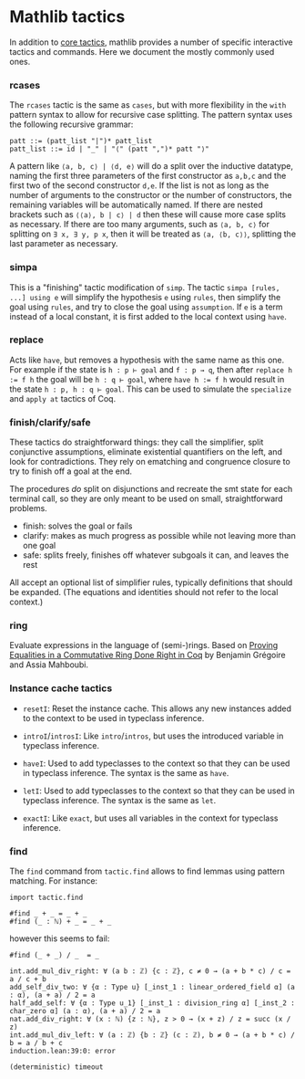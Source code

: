 # Mathlib tactics #

In addition to [core tactics](https://leanprover.github.io/reference/tactics.html), 
mathlib provides a number of specific interactive tactics and commands.
Here we document the mostly commonly used ones.

### rcases

The `rcases` tactic is the same as `cases`, but with more flexibility in the
`with` pattern syntax to allow for recursive case splitting. The pattern syntax
uses the following recursive grammar:

```
patt ::= (patt_list "|")* patt_list
patt_list ::= id | "_" | "⟨" (patt ",")* patt "⟩"
```

A pattern like `⟨a, b, c⟩ | ⟨d, e⟩` will do a split over the inductive
datatype, naming the first three parameters of the first constructor as
`a,b,c` and the first two of the second constructor `d,e`. If the list
is not as long as the number of arguments to the constructor or the
number of constructors, the remaining variables will be automatically
named. If there are nested brackets such as `⟨⟨a⟩, b | c⟩ | d` then
these will cause more case splits as necessary. If there are too many
arguments, such as `⟨a, b, c⟩` for splitting on `∃ x, ∃ y, p x`, then it
will be treated as `⟨a, ⟨b, c⟩⟩`, splitting the last parameter as
necessary.

### simpa

This is a "finishing" tactic modification of `simp`. The tactic `simpa
[rules, ...] using e` will simplify the hypothesis `e` using `rules`,
then simplify the goal using `rules`, and try to close the goal using
`assumption`. If `e` is a term instead of a local constant, it is first
added to the local context using `have`.

### replace

Acts like `have`, but removes a hypothesis with the same name as
this one. For example if the state is `h : p ⊢ goal` and `f : p → q`,
then after `replace h := f h` the goal will be `h : q ⊢ goal`,
where `have h := f h` would result in the state `h : p, h : q ⊢ goal`.
This can be used to simulate the `specialize` and `apply at` tactics
of Coq. 

### finish/clarify/safe

These tactics do straightforward things: they call the simplifier, split conjunctive assumptions,
eliminate existential quantifiers on the left, and look for contradictions. They rely on ematching
and congruence closure to try to finish off a goal at the end.

The procedures *do* split on disjunctions and recreate the smt state for each terminal call, so
they are only meant to be used on small, straightforward problems.

* finish:  solves the goal or fails
* clarify:  makes as much progress as possible while not leaving more than one goal
* safe:     splits freely, finishes off whatever subgoals it can, and leaves the rest

All accept an optional list of simplifier rules, typically definitions that should be expanded.
(The equations and identities should not refer to the local context.)

### ring

Evaluate expressions in the language of (semi-)rings.
Based on [Proving Equalities in a Commutative Ring Done Right in Coq](http://www.cs.ru.nl/~freek/courses/tt-2014/read/10.1.1.61.3041.pdf) by Benjamin Grégoire and Assia Mahboubi.

### Instance cache tactics

* `resetI`: Reset the instance cache. This allows any new instances
  added to the context to be used in typeclass inference.

* `introI`/`introsI`: Like `intro`/`intros`, but uses the introduced variable
  in typeclass inference. 

* `haveI`: Used to add typeclasses to the context so that they can
  be used in typeclass inference. The syntax is the same as `have`.

* `letI`: Used to add typeclasses to the context so that they can
  be used in typeclass inference. The syntax is the same as `let`. 

* `exactI`: Like `exact`, but uses all variables in the context
  for typeclass inference.

### find

The `find` command from `tactic.find` allows to find lemmas using
pattern matching. For instance:

```lean
import tactic.find

#find _ + _ = _ + _
#find (_ : ℕ) + _ = _ + _
```

however this seems to fail:

`#find (_ + _) / _  = _`

```
int.add_mul_div_right: ∀ (a b : ℤ) {c : ℤ}, c ≠ 0 → (a + b * c) / c = a / c + b
add_self_div_two: ∀ {α : Type u} [_inst_1 : linear_ordered_field α] (a : α), (a + a) / 2 = a
half_add_self: ∀ {α : Type u_1} [_inst_1 : division_ring α] [_inst_2 : char_zero α] (a : α), (a + a) / 2 = a
nat.add_div_right: ∀ (x : ℕ) {z : ℕ}, z > 0 → (x + z) / z = succ (x / z)
int.add_mul_div_left: ∀ (a : ℤ) {b : ℤ} (c : ℤ), b ≠ 0 → (a + b * c) / b = a / b + c
induction.lean:39:0: error

(deterministic) timeout
```